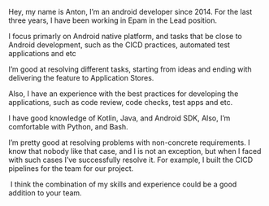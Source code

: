 Hey, my name is Anton, I’m an android developer since 2014. For the last three years, I have been working in Epam in the Lead position.  

I focus primarly on Android native platform, and tasks that be close to Android development, such as the CICD practices, automated test applications and etc  

  

I’m good at resolving different tasks, starting from ideas and ending with delivering the feature to Application Stores.

Also, I have an experience with the best practices for developing the applications, such as code review, code checks, test apps and etc.

I have good knowledge of Kotlin, Java, and Android SDK, Also, I’m comfortable with Python, and Bash. 

I’m pretty good at resolving problems with non-concrete requirements. I know that nobody like that case, and I is not an exception, but when I faced with such cases I’ve successfully resolve it. For example, I built the CICD pipelines for the team for our project. 

  

  

 I think the combination of my skills and experience could be a good addition to your team.